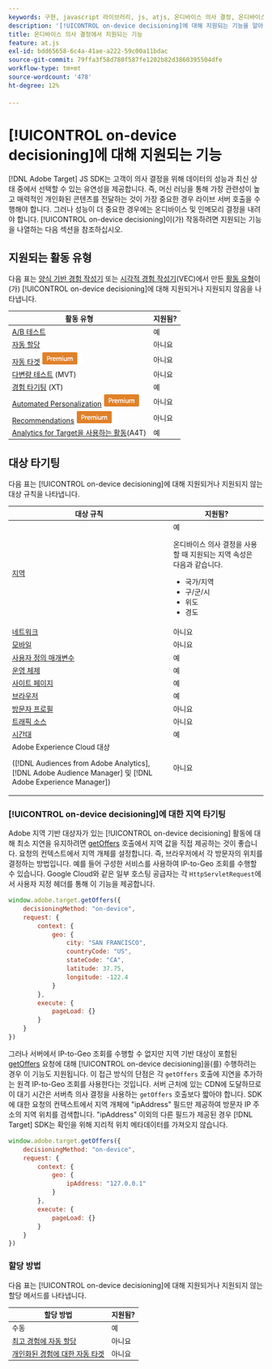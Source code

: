 ```yaml
---
keywords: 구현, javascript 라이브러리, js, atjs, 온디바이스 의사 결정, 온디바이스 의사 결정, 지원되는 기능, $8
description: '[!UICONTROL on-device decisioning]에 대해 지원되는 기능을 알아봅니다.'
title: 온디바이스 의사 결정에서 지원되는 기능
feature: at.js
exl-id: bdd65658-6c4a-41ae-a222-59c00a11bdac
source-git-commit: 79ffa3f58d780f587fe1202b82d3860395504dfe
workflow-type: tm+mt
source-wordcount: '478'
ht-degree: 12%

---
```


# [!UICONTROL on-device decisioning]에 대해 지원되는 기능

[!DNL Adobe Target] JS SDK는 고객이 의사 결정을 위해 데이터의 성능과 최신 상태 중에서 선택할 수 있는 유연성을 제공합니다. 즉, 머신 러닝을 통해 가장 관련성이 높고 매력적인 개인화된 콘텐츠를 전달하는 것이 가장 중요한 경우 라이브 서버 호출을 수행해야 합니다. 그러나 성능이 더 중요한 경우에는 온디바이스 및 인메모리 결정을 내려야 합니다. [!UICONTROL on-device decisioning]이(가) 작동하려면 지원되는 기능을 나열하는 다음 섹션을 참조하십시오.

## 지원되는 활동 유형

다음 표는 [양식 기반 경험 작성기](https://experienceleague.adobe.com/docs/target/using/experiences/form-experience-composer.html) 또는 [시각적 경험 작성기](https://experienceleague.adobe.com/docs/target/using/experiences/vec/visual-experience-composer.html)(VEC)에서 만든 [활동 유형](https://experienceleague.adobe.com/docs/target/using/activities/target-activities-guide.html)이(가) [!UICONTROL on-device decisioning]에 대해 지원되거나 지원되지 않음을 나타냅니다.

| 활동 유형 | 지원됨? |
| --- | --- |
| [A/B 테스트](https://experienceleague.adobe.com/docs/target/using/activities/abtest/test-ab.html) | 예 |
| [자동 할당](https://experienceleague.adobe.com/docs/target/using/activities/auto-allocate/automated-traffic-allocation.html) | 아니요 |
| [자동 타겟](https://experienceleague.adobe.com/docs/target/using/activities/auto-target/auto-target-to-optimize.html) ![Premium](../../../assets/premium.png) | 아니요 |
| [다변량 테스트](https://experienceleague.adobe.com/docs/target/using/activities/multivariate-test/multivariate-testing.html) (MVT) | 아니요 |
| [경험 타기팅](https://experienceleague.adobe.com/docs/target/using/activities/experience-targeting/experience-target.html) (XT) | 예 |
| [Automated Personalization](https://experienceleague.adobe.com/docs/target/using/activities/automated-personalization/automated-personalization.html) ![Premium](../../../assets/premium.png) | 아니요 |
| [Recommendations](https://experienceleague.adobe.com/docs/target/using/recommendations/recommendations.html) ![Premium](../../../assets/premium.png) | 아니요 |
| [Analytics for Target을 사용하는 활동](https://experienceleague.adobe.com/docs/target/using/integrate/a4t/a4t.html?)(A4T) | 예 |

## 대상 타기팅

다음 표는 [!UICONTROL on-device decisioning]에 대해 지원되거나 지원되지 않는 대상 규칙을 나타냅니다.

| 대상 규칙 | 지원됨? |
| --- | --- |
| [지역](https://experienceleague.adobe.com/docs/target/using/audiences/create-audiences/categories-audiences/geo.html) | 예<P>온디바이스 의사 결정을 사용할 때 지원되는 지역 속성은 다음과 같습니다.<ul><li>국가/지역</li><li>구/군/시</li><li>위도</li><li>경도</li></ul> |
| [네트워크](https://experienceleague.adobe.com/docs/target/using/audiences/create-audiences/categories-audiences/network.html) | 아니요 |
| [모바일](https://experienceleague.adobe.com/docs/target/using/audiences/create-audiences/categories-audiences/mobile.html) | 아니요 |
| [사용자 정의 매개변수](https://experienceleague.adobe.com/docs/target/using/audiences/create-audiences/categories-audiences/custom-parameters.html) | 예 |
| [운영 체제](https://experienceleague.adobe.com/docs/target/using/audiences/create-audiences/categories-audiences/operating-system.html) | 예 |
| [사이트 페이지](https://experienceleague.adobe.com/docs/target/using/audiences/create-audiences/categories-audiences/site-pages.html) | 예 |
| [브라우저](https://experienceleague.adobe.com/docs/target/using/audiences/create-audiences/categories-audiences/browser.html) | 예 |
| [방문자 프로필](https://experienceleague.adobe.com/docs/target/using/audiences/create-audiences/categories-audiences/visitor-profile.html) | 아니요 |
| [트래픽 소스](https://experienceleague.adobe.com/docs/target/using/audiences/create-audiences/categories-audiences/traffic-sources.html) | 아니요 |
| [시간대](https://experienceleague.adobe.com/docs/target/using/audiences/create-audiences/categories-audiences/time-frame.html) | 예 |
| Adobe Experience Cloud 대상<P>([!DNL Audiences from Adobe Analytics], [!DNL Adobe Audience Manager] 및 [!DNL Adobe Experience Manager]) | 아니요 |

### [!UICONTROL on-device decisioning]에 대한 지역 타기팅

Adobe 지역 기반 대상자가 있는 [!UICONTROL on-device decisioning] 활동에 대해 최소 지연을 유지하려면 [getOffers](/help/dev/implement/client-side/atjs/atjs-functions/adobe-target-getoffers-atjs-2.md) 호출에서 지역 값을 직접 제공하는 것이 좋습니다. 요청의 컨텍스트에서 지역 개체를 설정합니다. 즉, 브라우저에서 각 방문자의 위치를 결정하는 방법입니다. 예를 들어 구성한 서비스를 사용하여 IP-to-Geo 조회를 수행할 수 있습니다. Google Cloud와 같은 일부 호스팅 공급자는 각 `HttpServletRequest`에서 사용자 지정 헤더를 통해 이 기능을 제공합니다.

```javascript {line-numbers="true"}
window.adobe.target.getOffers({ 
    decisioningMethod: "on-device", 
    request: { 
        context: { 
            geo: { 
                city: "SAN FRANCISCO", 
                countryCode: "US", 
                stateCode: "CA", 
                latitude: 37.75, 
                longitude: -122.4 
            } 
        }, 
        execute: { 
            pageLoad: {} 
        } 
    } 
})
```

그러나 서버에서 IP-to-Geo 조회를 수행할 수 없지만 지역 기반 대상이 포함된 [getOffers](/help/dev/implement/client-side/atjs/atjs-functions/adobe-target-getoffers-atjs-2.md) 요청에 대해 [!UICONTROL on-device decisioning]을(를) 수행하려는 경우 이 기능도 지원됩니다. 이 접근 방식의 단점은 각 `getOffers` 호출에 지연을 추가하는 원격 IP-to-Geo 조회를 사용한다는 것입니다. 서버 근처에 있는 CDN에 도달하므로 이 대기 시간은 서버측 의사 결정을 사용하는 `getOffers` 호출보다 짧아야 합니다. SDK에 대한 요청의 컨텍스트에서 지역 개체에 &quot;ipAddress&quot; 필드만 제공하여 방문자 IP 주소의 지역 위치를 검색합니다. &quot;ipAddress&quot; 이외의 다른 필드가 제공된 경우 [!DNL Target] SDK는 확인을 위해 지리적 위치 메타데이터를 가져오지 않습니다.

```javascript {line-numbers="true"}
window.adobe.target.getOffers({ 
    decisioningMethod: "on-device", 
    request: { 
        context: { 
            geo: { 
                ipAddress: "127.0.0.1" 
            } 
        }, 
        execute: { 
            pageLoad: {} 
        } 
    } 
})
```

### 할당 방법

다음 표는 [!UICONTROL on-device decisioning]에 대해 지원되거나 지원되지 않는 할당 메서드를 나타냅니다.

| 할당 방법 | 지원됨? |
| --- | --- |
| 수동 | 예 |
| [최고 경험에 자동 할당](https://experienceleague.adobe.com/docs/target/using/activities/auto-allocate/automated-traffic-allocation.html) | 아니요 |
| [개인화된 경험에 대한 자동 타겟](https://experienceleague.adobe.com/docs/target/using/activities/auto-target/auto-target-to-optimize.html) | 아니요 |
